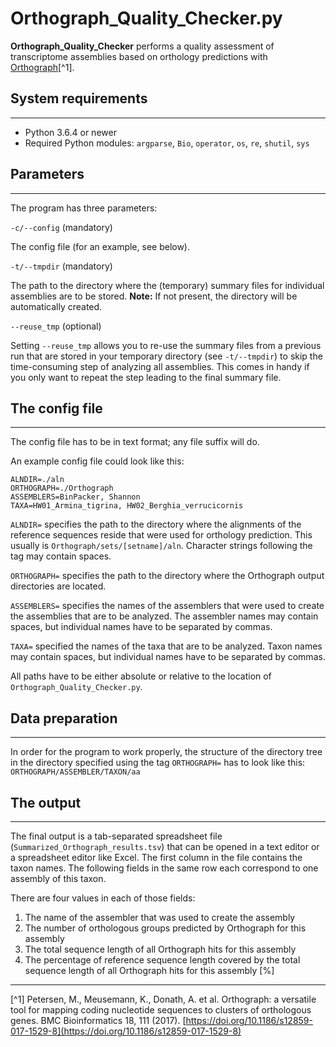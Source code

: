 # Orthograph_Quality_Checker.py

**Orthograph_Quality_Checker** performs a quality assessment of transcriptome assemblies based on orthology predictions with [Orthograph](https://github.com/mptrsen/Orthograph)[^1].

## System requirements

---

* Python 3.6.4 or newer
* Required Python modules: `argparse`, `Bio`, `operator`, `os`, `re`, `shutil`, `sys`

## Parameters

---

The program has three parameters:

`-c/--config` (mandatory)

The config file (for an example, see below).

`-t/--tmpdir` (mandatory)

The path to the directory where the (temporary) summary files for individual assemblies are to be stored. **Note:** If not present, the directory will be automatically created.

`--reuse_tmp` (optional)

Setting `--reuse_tmp` allows you to re-use the summary files from a previous run that are stored in your temporary directory (see `-t/--tmpdir`) to skip the time-consuming step of analyzing all assemblies. This comes in handy if you only want to repeat the step leading to the final summary file.

## The config file

---

The config file has to be in text format; any file suffix will do.

An example config file could look like this:

    ALNDIR=./aln
    ORTHOGRAPH=./Orthograph
    ASSEMBLERS=BinPacker, Shannon
    TAXA=HW01_Armina_tigrina, HW02_Berghia_verrucicornis

`ALNDIR=` specifies the path to the directory where the alignments of the reference sequences reside that were used for orthology prediction. This usually is `Orthograph/sets/[setname]/aln`. Character strings following the tag may contain spaces.

`ORTHOGRAPH=` specifies the path to the directory where the Orthograph output directories are located.

`ASSEMBLERS=` specifies the names of the assemblers that were used to create the assemblies that are to be analyzed. The assembler names may contain spaces, but individual names have to be separated by commas.

`TAXA=` specified the names of the taxa that are to be analyzed. Taxon names may contain spaces, but individual names have to be separated by commas.

All paths have to be either absolute or relative to the location of `Orthograph_Quality_Checker.py`.

## Data preparation

---

In order for the program to work properly, the structure of the directory tree in the directory specified using the tag `ORTHOGRAPH=` has to look like this:
`ORTHOGRAPH/ASSEMBLER/TAXON/aa`

## The output

---

The final output is a tab-separated spreadsheet file (`Summarized_Orthograph_results.tsv`) that can be opened in a text editor or a spreadsheet editor like Excel.
The first column in the file contains the taxon names. The following fields in the same row each correspond to one assembly of this taxon.

There are four values in each of those fields:

1. The name of the assembler that was used to create the assembly
2. The number of orthologous groups predicted by Orthograph for this assembly
3. The total sequence length of all Orthograph hits for this assembly
4. The percentage of reference sequence length covered by the total sequence length of all Orthograph hits for this assembly [%]

---

[^1] Petersen, M., Meusemann, K., Donath, A. et al. Orthograph: a versatile tool for mapping coding nucleotide sequences to clusters of orthologous genes. BMC Bioinformatics 18, 111 (2017). [https://doi.org/10.1186/s12859-017-1529-8](https://doi.org/10.1186/s12859-017-1529-8)
